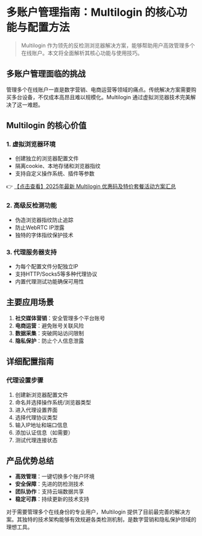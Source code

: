 # 多账户管理指南：Multilogin 的核心功能与配置方法

> Multilogin 作为领先的反检测浏览器解决方案，能够帮助用户高效管理多个在线账户。本文将全面解析其核心功能与使用技巧。

## 多账户管理面临的挑战

管理多个在线账户一直是数字营销、电商运营等领域的痛点。传统解决方案需要购买多台设备，不仅成本高昂且难以规模化。Multilogin 通过虚拟浏览器技术完美解决了这一难题。

## Multilogin 的核心价值

### 1. 虚拟浏览器环境
- 创建独立的浏览器配置文件
- 隔离cookie、本地存储和浏览器指纹
- 支持自定义操作系统、插件等参数

👉 [【点击查看】2025年最新 Multilogin 优惠码及特价套餐活动方案汇总](https://bit.ly/multIlogin)

### 2. 高级反检测功能
- 伪造浏览器指纹防止追踪
- 防止WebRTC IP泄露
- 独特的字体指纹保护技术

### 3. 代理服务器支持
- 为每个配置文件分配独立IP
- 支持HTTP/Socks5等多种代理协议
- 内置代理测试功能确保可用性

## 主要应用场景

1. **社交媒体营销**：安全管理多个平台账号
2. **电商运营**：避免账号关联风险
3. **数据采集**：突破网站访问限制
4. **隐私保护**：防止个人信息泄露

## 详细配置指南

### 代理设置步骤

1. 创建新浏览器配置文件
2. 命名并选择操作系统/浏览器类型
3. 进入代理设置界面
4. 选择代理协议类型
5. 输入IP地址和端口信息
6. 添加认证信息（如需要）
7. 测试代理连接状态

## 产品优势总结

- **高效管理**：一键切换多个账户环境
- **安全保障**：先进的防检测技术
- **团队协作**：支持云端数据共享
- **稳定可靠**：持续更新的技术支持

对于需要管理多个在线身份的专业用户，Multilogin 提供了目前最完善的解决方案。其独特的技术架构能够有效规避各类检测机制，是数字营销和隐私保护领域的理想工具。